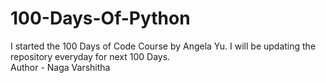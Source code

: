 # 100-Days-Of-Python
I started the 100 Days of Code Course by Angela Yu. I will be updating the repository everyday for next 100 Days.
<br>
Author - Naga Varshitha